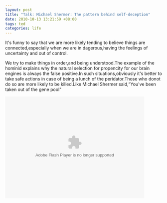 ```yaml
---
layout: post
title: "Talk: Michael Shermer: The pattern behind self-deception"
date: 2010-10-13 13:21:59 +08:00
tags: ted
categories: life
---
```


It's funny to say that we are more likely tending to believe things are connected,especially when we are in dagerous,having the feelings of uncertainty and out of control.

We try to make things in order,and being understood.The example of the hominid explains why the natural selection for propencity for our brain engines is always the false positive.In such situations,obviously it's better to take safe actions in case of being a lunch of the peridator.Those who donot do so are more likely to be killed.Like Michael Shermer said,“You've been taken out of the gene pool"<!--more-->

<!--copy and paste--><object classid="clsid:d27cdb6e-ae6d-11cf-96b8-444553540000" width="446" height="326" codebase="http://download.macromedia.com/pub/shockwave/cabs/flash/swflash.cab#version=6,0,40,0"><param name="allowFullScreen" value="true" /><param name="allowScriptAccess" value="always" /><param name="wmode" value="transparent" /><param name="bgColor" value="#ffffff" /><param name="flashvars" value="vu=http://video.ted.com/talks/dynamic/MichaelShermer_2010-medium.flv&amp;su=http://images.ted.com/images/ted/tedindex/embed-posters/MichaelShermer-2010.embed_thumbnail.jpg&amp;vw=432&amp;vh=240&amp;ap=0&amp;ti=884&amp;introDuration=15330&amp;adDuration=4000&amp;postAdDuration=830&amp;adKeys=talk=michael_shermer_the_pattern_behind_self_deception;year=2010;theme=how_the_mind_works;theme=new_on_ted_com;theme=how_we_learn;theme=evolution_s_genius;event=TED2010;&amp;preAdTag=tconf.ted/embed;tile=1;sz=512x288;" /><param name="src" value="http://video.ted.com/assets/player/swf/EmbedPlayer.swf" /><param name="bgcolor" value="#ffffff" /><param name="allowfullscreen" value="true" /><embed type="application/x-shockwave-flash" width="446" height="326" src="http://video.ted.com/assets/player/swf/EmbedPlayer.swf" flashvars="vu=http://video.ted.com/talks/dynamic/MichaelShermer_2010-medium.flv&amp;su=http://images.ted.com/images/ted/tedindex/embed-posters/MichaelShermer-2010.embed_thumbnail.jpg&amp;vw=432&amp;vh=240&amp;ap=0&amp;ti=884&amp;introDuration=15330&amp;adDuration=4000&amp;postAdDuration=830&amp;adKeys=talk=michael_shermer_the_pattern_behind_self_deception;year=2010;theme=how_the_mind_works;theme=new_on_ted_com;theme=how_we_learn;theme=evolution_s_genius;event=TED2010;&amp;preAdTag=tconf.ted/embed;tile=1;sz=512x288;" bgcolor="#ffffff" wmode="transparent" allowscriptaccess="always" allowfullscreen="true"></embed></object>

